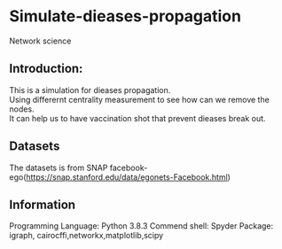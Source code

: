 # Simulate-dieases-propagation
Network science

## Introduction:
This is a simulation for dieases propagation.<br>
Using differernt centrality measurement to see how can we remove the nodes. <br>
It can help us to have vaccination shot that prevent dieases break out.<br>

## Datasets
The datasets is from SNAP facebook-ego(https://snap.stanford.edu/data/egonets-Facebook.html)

## Information
Programming Language: Python 3.8.3
Commend shell: Spyder
Package: igraph, cairocffi,networkx,matplotlib,scipy
